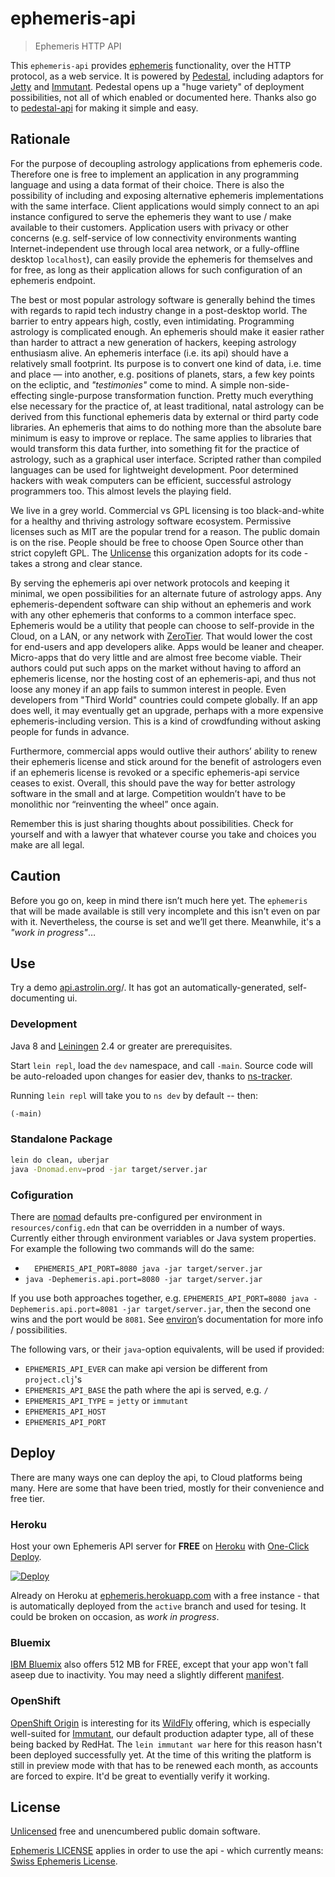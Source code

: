 # ephemeris-api

> Ephemeris HTTP API

This `ephemeris-api` provides [ephemeris](https://github.com/astrolet/ephemeris) functionality, over the HTTP protocol, as a web service.  It is powered by [Pedestal](http://pedestal.io), including adaptors for [Jetty](http://www.eclipse.org/jetty) and [Immutant](http://immutant.org).  Pedestal opens up a "huge variety" of deployment possibilities, not all of which enabled or documented here.  Thanks also go to [pedestal-api](https://github.com/oliyh/pedestal-api) for making it simple and easy.

## Rationale

For the purpose of decoupling astrology applications from ephemeris code.  Therefore one is free to implement an application in any programming language and using a data format of their choice.  There is also the possibility of including and exposing alternative ephemeris implementations with the same interface.  Client applications would simply connect to an api instance configured to serve the ephemeris they want to use / make available to their customers.  Application users with privacy or other concerns (e.g. self-service of low connectivity environments wanting Internet-independent use through local area network, or a fully-offline desktop `localhost`), can easily provide the ephemeris for themselves and for free, as long as their application allows for such configuration of an ephemeris endpoint.

The best or most popular astrology software is generally behind the times with regards to rapid tech industry change in a post-desktop world.  The barrier to entry appears high, costly, even intimidating.  Programming astrology is complicated enough.  An ephemeris should make it easier rather than harder to attract a new generation of hackers, keeping astrology enthusiasm alive.  An ephemeris interface (i.e. its api) should have a relatively small footprint.  Its purpose is to convert one kind of data, i.e. time and place — into another, e.g. positions of planets, stars, a few key points on the ecliptic, and *"testimonies"* come to mind.  A simple non-side-effecting single-purpose transformation function.  Pretty much everything else necessary for the practice of, at least traditional, natal astrology can be derived from this functional ephemeris data by external or third party code libraries.  An ephemeris that aims to do nothing more than the absolute bare minimum is easy to improve or replace.  The same applies to libraries that would transform this data further, into something fit for the practice of astrology, such as a graphical user interface.  Scripted rather than compiled languages can be used for lightweight development.  Poor determined hackers with weak computers can be efficient, successful astrology programmers too.  This almost levels the playing field.

We live in a grey world.  Commercial vs GPL licensing is too black-and-white for a healthy and thriving astrology software ecosystem.  Permissive licenses such as MIT are the popular trend for a reason.  The public domain is on the rise.  People should be free to choose Open Source other than strict copyleft GPL.  The [Unlicense](http://unlicense.org) this organization adopts for its code - takes a strong and clear stance.

By serving the ephemeris api over network protocols and keeping it minimal, we open possibilities for an alternate future of astrology apps.  Any ephemeris-dependent software can ship without an ephemeris and work with any other ephemeris that conforms to a common interface spec.  Ephemeris would be a utility that people can choose to self-provide in the Cloud, on a LAN, or any network with [ZeroTier](https://www.zerotier.com).  That would lower the cost for end-users and app developers alike.  Apps would be leaner and cheaper.  Micro-apps that do very little and are almost free become viable.  Their authors could put such apps on the market without having to afford an ephemeris license, nor the hosting cost of an ephemeris-api, and thus not loose any money if an app fails to summon interest in people.  Even developers from "Third World" countries could compete globally.  If an app does well, it may eventually get an upgrade, perhaps with a more expensive ephemeris-including version.  This is a kind of crowdfunding without asking people for funds in advance.

Furthermore, commercial apps would outlive their authors’ ability to renew their ephemeris license and stick around for the benefit of astrologers even if an ephemeris license is revoked or a specific ephemeris-api service ceases to exist.  Overall, this should pave the way for better astrology software in the small and at large.  Competition wouldn’t have to be monolithic nor “reinventing the wheel” once again.

Remember this is just sharing thoughts about possibilities.  Check for yourself and with a lawyer that whatever course you take and choices you make are all legal.

## Caution

Before you go on, keep in mind there isn’t much here yet.  The `ephemeris` that will be made available is still very incomplete and this isn't even on par with it.  Nevertheless, the course is set and we’ll get there.  Meanwhile, it's a *"work in progress"*…

## Use

Try a demo [api.astrolin.org](http://api.astrolin.org)/.
It has got an automatically-generated, self-documenting ui.

### Development

Java 8 and [Leiningen](https://leiningen.org) 2.4 or greater are prerequisites.

Start `lein repl`, load the `dev` namespace, and call `-main`.
Source code will be auto-reloaded upon changes for easier dev,
thanks to [ns-tracker](https://github.com/weavejester/ns-tracker).

Running `lein repl` will take you to `ns dev` by default -- then:

```clojure
(-main)
```

### Standalone Package

```sh
lein do clean, uberjar
java -Dnomad.env=prod -jar target/server.jar
```

### Cofiguration

There are [nomad](https://github.com/jarohen/nomad) defaults pre-configured per environment in `resources/config.edn` that can be overridden in a number of ways.  Currently either through environment variables or Java system properties.  For example the following two commands will do the same:

- `  EPHEMERIS_API_PORT=8080 java -jar target/server.jar`
- `java -Dephemeris.api.port=8080 -jar target/server.jar`

If you use both approaches together, e.g. `EPHEMERIS_API_PORT=8080 java -Dephemeris.api.port=8081 -jar target/server.jar`, then the second one wins and the port would be `8081`.  See [environ](https://github.com/weavejester/environ#readme)’s documentation for more info / possibilities.

The following vars, or their `java`-option equivalents, will be used if provided:

* `EPHEMERIS_API_EVER` can make api version be different from `project.clj`'s
* `EPHEMERIS_API_BASE` the path where the api is served, e.g. `/`
* `EPHEMERIS_API_TYPE` = `jetty` or `immutant`
* `EPHEMERIS_API_HOST`
* `EPHEMERIS_API_PORT`

## Deploy

There are many ways one can deploy the api, to Cloud platforms being many.
Here are some that have been tried, mostly for their convenience and free tier.

### Heroku

Host your own Ephemeris API server for **FREE** on [Heroku](https://heroku.com) with [One-Click Deploy](https://heroku.com/deploy?template=https://github.com/astrolin/ephemeris-api/tree/master).

[![Deploy](https://www.herokucdn.com/deploy/button.svg)](https://heroku.com/deploy?template=https://github.com/astrolin/ephemeris-api/tree/master)

Already on Heroku at [ephemeris.herokuapp.com](https://ephemeris.herokuapp.com) with a free instance -
that is automatically deployed from the `active` branch and used for tesing.
It could be broken on occasion, as *work in progress*.

### Bluemix

[IBM Bluemix](https://www.ibm.com/cloud-computing/bluemix) also offers 512 MB for FREE, except that your app won't fall aseep due to inactivity.
You may need a slightly different [manifest](https://github.com/astrolin/ephemeris-api/blob/active/manifest.yml).

### OpenShift

[OpenShift Origin](https://www.openshift.org) is interesting for its [WildFly](http://wildfly.org) offering, which is especially well-suited for [Immutant](http://immutant.org), our default production adapter type, all of these being backed by RedHat.  The `lein immutant war` here for this reason hasn't been deployed successfully yet.  At the time of this writing the platform is still in preview mode with that has to be renewed each month, as accounts are forced to expire.  It'd be great to eventially verify it working.

## License

[Unlicensed](http://unlicense.org) free and unencumbered public domain software.

[Ephemeris LICENSE](https://github.com/astrolet/ephemeris/blob/active/LICENSE)
applies in order to use the api - which currently means:
[Swiss Ephemeris License](http://www.astro.com/swisseph).
